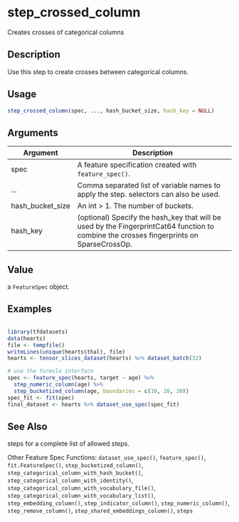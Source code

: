 # step_crossed_column


Creates crosses of categorical columns




## Description

Use this step to create crosses between categorical columns.





## Usage
```r
step_crossed_column(spec, ..., hash_bucket_size, hash_key = NULL)
```




## Arguments


Argument      |Description
------------- |----------------
spec | A feature specification created with `feature_spec()`.
... | Comma separated list of variable names to apply the step. selectors can also be used.
hash_bucket_size | An int > 1. The number of buckets.
hash_key | (optional) Specify the hash_key that will be used by the FingerprintCat64 function to combine the crosses fingerprints on SparseCrossOp.





## Value

a ``FeatureSpec`` object.





## Examples

```r

library(tfdatasets)
data(hearts)
file <- tempfile()
writeLines(unique(hearts$thal), file)
hearts <- tensor_slices_dataset(hearts) %>% dataset_batch(32)

# use the formula interface
spec <- feature_spec(hearts, target ~ age) %>%
  step_numeric_column(age) %>%
  step_bucketized_column(age, boundaries = c(10, 20, 30))
spec_fit <- fit(spec)
final_dataset <- hearts %>% dataset_use_spec(spec_fit)

```





## See Also

steps for a complete list of allowed steps.

Other Feature Spec Functions: 
`dataset_use_spec()`,
`feature_spec()`,
`fit.FeatureSpec()`,
`step_bucketized_column()`,
`step_categorical_column_with_hash_bucket()`,
`step_categorical_column_with_identity()`,
`step_categorical_column_with_vocabulary_file()`,
`step_categorical_column_with_vocabulary_list()`,
`step_embedding_column()`,
`step_indicator_column()`,
`step_numeric_column()`,
`step_remove_column()`,
`step_shared_embeddings_column()`,
`steps`



